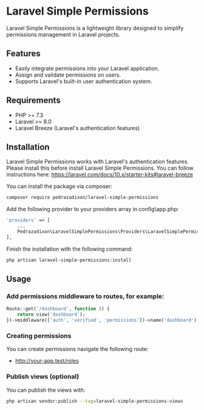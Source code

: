 # Laravel Simple Permissions

Laravel Simple Permissions is a lightweight library designed to simplify permissions management in Laravel projects.

## Features

- Easily integrate permissions into your Laravel application.
- Assign and validate permissions on users.
- Supports Laravel's built-in user authentication system.

## Requirements

- PHP >= 7.3
- Laravel >= 8.0
- Laravel Breeze (Laravel's authentication features)

## Installation

Laravel Simple Permissions works with Laravel's authentication features. Please install this before install Laravel Simple Permissions. You can follow instructions here: https://laravel.com/docs/10.x/starter-kits#laravel-breeze 

You can install the package via composer:

```bash
composer require pedrazadixon/laravel-simple-permissions
```

Add the following provider to your providers array in config\app.php:
    
```php
'providers' => [
    ...
    Pedrazadixon\LaravelSimplePermissions\Providers\LaravelSimplePermissionsProvider::class,
],
```

Finish the installation with the following command:

```bash
php artisan laravel-simple-permissions:install
```

## Usage

### Add **permissions** middleware to routes, for example:
```php
Route::get('/dashboard', function () {
    return view('dashboard');
})->middleware(['auth', 'verified', 'permissions'])->name('dashboard');
```


### Creating permissions

You can create permissions navigate the following route:

- http://your-app.test/roles


### Publish views (optional)

You can publish the views with:

```bash
php artisan vendor:publish --tag=laravel-simple-permissions-views
```